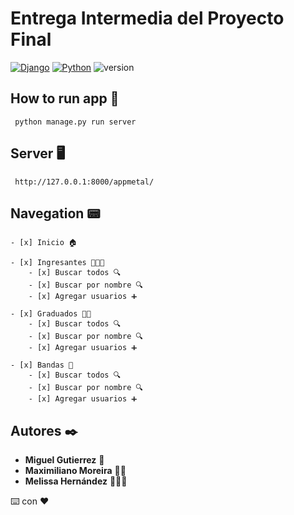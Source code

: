 # Entrega Intermedia del Proyecto Final

[![Django](https://img.shields.io/badge/Django-4.1.0-6CAE75)](https://docs.djangoproject.com/en/4.1/) 
[![Python](https://img.shields.io/badge/Python-3.8.9-FFD23F)](https://docs.python.org/3/)
![version](https://img.shields.io/badge/last%20update-2022--09--07-967AA1)


## How to run app 🚀
     python manage.py run server

## Server 🖥️
     http://127.0.0.1:8000/appmetal/
    

## Navegation 📟
    - [x] Inicio 🏠

    - [x] Ingresantes 🧑‍🤝‍🧑
        - [x] Buscar todos 🔍
        - [x] Buscar por nombre 🔍
        - [x] Agregar usuarios ➕

    - [x] Graduados 🧑‍🎓
        - [x] Buscar todos 🔍
        - [x] Buscar por nombre 🔍
        - [x] Agregar usuarios ➕
        
    - [x] Bandas 🤘
        - [x] Buscar todos 🔍
        - [x] Buscar por nombre 🔍
        - [x] Agregar usuarios ➕


## Autores ✒️

* **Miguel Gutierrez** 🙍
* **Maximiliano Moreira** 🙍‍♂️
* **Melissa Hernández** 👩🏻‍🦰

⌨️ con ❤️